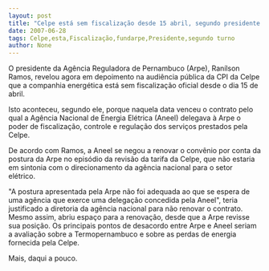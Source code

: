 ```yaml
---
layout: post
title: "Celpe está sem fiscalização desde 15 abril, segundo presidente da Arpe"
date: 2007-06-28
tags: Celpe,esta,Fiscalização,fundarpe,Presidente,segundo turno
author: None
---
```

O presidente da Ag&ecirc;ncia Reguladora de Pernambuco (Arpe), Ran&iacute;lson Ramos, revelou agora em depoimento na audi&ecirc;ncia p&uacute;blica da CPI da Celpe que a companhia energ&eacute;tica est&aacute; sem fiscaliza&ccedil;&atilde;o oficial desde o dia 15 de abril. 

Isto aconteceu, segundo ele, porque naquela data venceu o contrato pelo qual a Ag&ecirc;ncia Nacional de Energia El&eacute;trica (Aneel) delegava &agrave; Arpe o poder de fiscaliza&ccedil;&atilde;o, controle e regula&ccedil;&atilde;o dos servi&ccedil;os prestados pela Celpe. 

De acordo com Ramos, a Aneel se negou a renovar o conv&ecirc;nio por conta da postura da Arpe no epis&oacute;dio da revis&atilde;o da tarifa da Celpe, que n&atilde;o estaria em sintonia com o direcionamento da ag&ecirc;ncia nacional para o setor el&eacute;trico. 

&quot;A postura apresentada pela Arpe n&atilde;o foi adequada ao que se espera de uma ag&ecirc;ncia que exerce uma delega&ccedil;&atilde;o concedida pela Aneel&quot;, teria justificado a diretoria da ag&ecirc;ncia nacional para n&atilde;o renovar o contrato. Mesmo assim, abriu espa&ccedil;o para a renova&ccedil;&atilde;o, desde que a Arpe revisse sua posi&ccedil;&atilde;o. 
Os principais pontos de desacordo entre Arpe e Aneel seriam a avalia&ccedil;&atilde;o sobre a Termopernambuco e sobre as perdas de energia fornecida pela Celpe. 

Mais, daqui a pouco.  